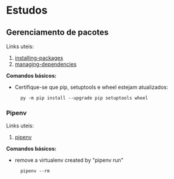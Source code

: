 # Estudos 

## Gerenciamento de pacotes

Links uteis: 

1) [installing-packages](https://packaging.python.org/pt_BR/latest/tutorials/installing-packages/)
2) [managing-dependencies](https://packaging.python.org/pt_BR/latest/tutorials/managing-dependencies/)


**Comandos básicos:**

* Certifique-se que pip, setuptools e wheel estejam atualizados:
        
        py -m pip install --upgrade pip setuptools wheel

### Pipenv

Links uteis:

1) [pipenv](https://pipenv.pypa.io/en/latest/)


**Comandos básicos:**

* remove a virtualenv created by "pipenv run"
  
        pipenv --rm